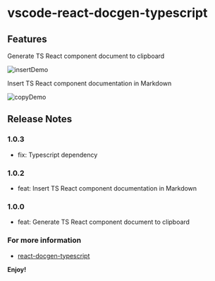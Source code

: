 # vscode-react-docgen-typescript

## Features

Generate TS React component document to clipboard

![insertDemo](https://img.alicdn.com/tfs/TB1UVBli5DsXe8jSZR0XXXK6FXa-1084-762.gif)

Insert TS React component documentation in Markdown

![copyDemo](https://img.alicdn.com/tfs/TB1u9TTiSslXu8jSZFuXXXg7FXa-1084-762.gif)

## Release Notes

### 1.0.3

- fix: Typescript dependency

### 1.0.2

- feat: Insert TS React component documentation in Markdown

### 1.0.0

- feat: Generate TS React component document to clipboard

### For more information

* [react-docgen-typescript](https://github.com/styleguidist/react-docgen-typescript)

**Enjoy!**
